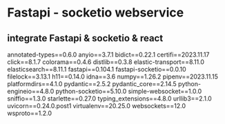 # Fastapi - socketio  webservice

## integrate Fastapi & socketio & react 


annotated-types==0.6.0
anyio==3.7.1
bidict==0.22.1
certifi==2023.11.17
click==8.1.7
colorama==0.4.6
distlib==0.3.8
elastic-transport==8.11.0
elasticsearch==8.11.1
fastapi==0.104.1
fastapi-socketio==0.0.10
filelock==3.13.1
h11==0.14.0
idna==3.6
numpy==1.26.2
pipenv==2023.11.15
platformdirs==4.1.0
pydantic==2.5.2
pydantic_core==2.14.5
python-engineio==4.8.0
python-socketio==5.10.0
simple-websocket==1.0.0
sniffio==1.3.0
starlette==0.27.0
typing_extensions==4.8.0
urllib3==2.1.0
uvicorn==0.24.0.post1
virtualenv==20.25.0
websockets==12.0
wsproto==1.2.0